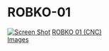 # ROBKO-01
[![Screen Shot](https://lh3.googleusercontent.com/eo--sjz7_18q6Gj2QDeW2DXbYuMgBCXWevDfra5EFVIKqbtCnCL1AP0DTH9zcTNmWu5--Jm-OA6vUZygd5MTlseSx4vYEiu4R8Vphsl8MFPc-f1kY9umcbfYCRwMTqI3VyCWofRFAvm6YgOH5MBpgfQqHfv0emunMgGqRBiG-xtwoPKGnhnTMC47RZA5-cv2YZNswDVH7fW084jtTJeBdN5QB1d9vx09lCpYl0xb_62oMyzTNP8xN1NP0uurOo-CXAfH3aaQKvHCVcA6WJvuYdrePsC4NnBEc1jsm7zWMXZUPUVnPwuHZv9L-rTpEhx3imoP1m6RianqPRfGeR52shDtEnxALmDIs24JVbnBcDGjzIIeOX7USAYE5PsEezZxN8u9mze3G-hwDLEAV9z-IBEKLK80f4VLrQNv6M0HNA_8Ju4yZLwVso_tvrMcJTj2NAV-hqgG_rlPjVJdqTf8U2J5axLkwGnkOytQlNMyBAyMOUXBYwvaq32i3npq95knNpXcLF_Of4v1k9kaSVlWQCMj_TPjLEY8XK9nbTI6nVu9u9ePZ7c3jFDp-uhyQhHQhe8uMqDz_tOdm-jXpUGOs--xZG9j6vNw4aUJG8DpRbVnRNvtieBHGSwf8haRmG8i3A_tU1Wv9VOqwgvgIrva6gVeKqZ0r7B7XYzwvGEvwA=w800-h600-no)]()
[ROBKO 01 (CNC)](https://www.youtube.com/watch?v=DBmUu_JXreI)<br>
[Images](https://photos.google.com/share/AF1QipO7jSdUnVM13mriU0V6euq8sGWXP-Bxlc6UlsAHV0Qk7WzPCzuqxQofjncCTlc0QQ?key=Y3lVTjVlTW14dTV2UDNzc3doN3FxSmRrS1FSQzR3)<br>
